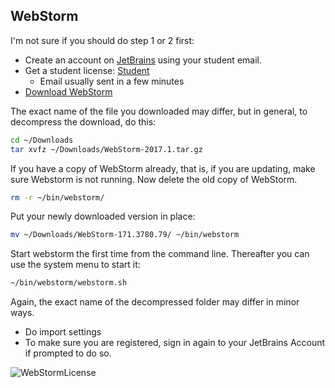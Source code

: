 ## WebStorm

I'm not sure if you should do step 1 or 2 first:

- Create an account on [JetBrains](https://account.jetbrains.com/login) using your student email.
- Get a student license: [Student](https://www.jetbrains.com/shop/eform/students)
  - Email usually sent in a few minutes
- [Download WebStorm](https://www.jetbrains.com/webstorm/)

The exact name of the file you downloaded may differ, but in general, to decompress the download, do this:

```bash
cd ~/Downloads
tar xvfz ~/Downloads/WebStorm-2017.1.tar.gz
```

If you have a copy of WebStorm already, that is, if you are updating, make sure Webstorm is not running. Now delete the old copy of WebStorm.

```bash
rm -r ~/bin/webstorm/
```

Put your newly downloaded version in place:

```bash
mv ~/Downloads/WebStorm-171.3780.79/ ~/bin/webstorm
```

Start webstorm the first time from the command line. Thereafter you can use the system menu to start it:

```bash
~/bin/webstorm/webstorm.sh
```

Again, the exact name of the decompressed folder may differ in minor ways.

- Do import settings
- To make sure you are registered, sign in again to your JetBrains Account if prompted to do so.

![WebStormLicense](https://s3.amazonaws.com/bucket01.elvenware.com/images/WebStormLicense.png)
